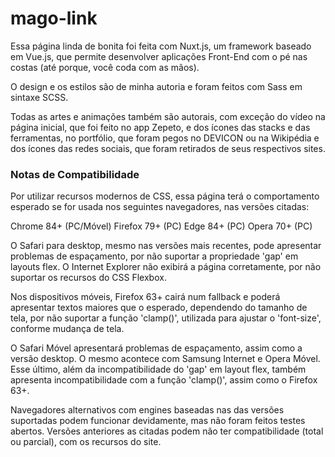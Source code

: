 # mago-link

Essa página linda de bonita foi feita com Nuxt.js, um framework baseado em Vue.js, que permite desenvolver aplicações Front-End com o pé nas costas (até porque, você coda com as mãos).

O design e os estilos são de minha autoria e foram feitos com Sass em sintaxe SCSS.

Todas as artes e animações também são autorais, com exceção do vídeo na página inicial, que foi feito no app Zepeto, e dos ícones das stacks e das ferramentas, no portfólio, que foram pegos no DEVICON ou na Wikipédia e dos ícones das redes sociais, que foram retirados de seus respectivos sites.

### Notas de Compatibilidade

Por utilizar recursos modernos de CSS, essa página terá o comportamento esperado se for usada nos seguintes navegadores, nas versões citadas:

Chrome 84+ (PC/Móvel)
Firefox 79+ (PC)
Edge 84+ (PC)
Opera 70+ (PC)

O Safari para desktop, mesmo nas versões mais recentes, pode apresentar problemas de espaçamento, por não suportar a propriedade 'gap' em layouts flex. O Internet Explorer não exibirá a página corretamente, por não suportar os recursos do CSS Flexbox.

Nos dispositivos móveis, Firefox 63+ cairá num fallback e poderá apresentar textos maiores que o esperado, dependendo do tamanho de tela, por não suportar a função 'clamp()', utilizada para ajustar o 'font-size', conforme mudança de tela.

O Safari Móvel apresentará problemas de espaçamento, assim como a versão desktop. O mesmo acontece com Samsung Internet e Opera Móvel. Esse último, além da incompatibilidade do 'gap' em layout flex, também apresenta incompatibilidade com a função 'clamp()', assim como o Firefox 63+.

Navegadores alternativos com engines baseadas nas das versões suportadas podem funcionar devidamente, mas não foram feitos testes abertos. Versões anteriores as citadas podem não ter compatibilidade (total ou parcial), com os recursos do site.
